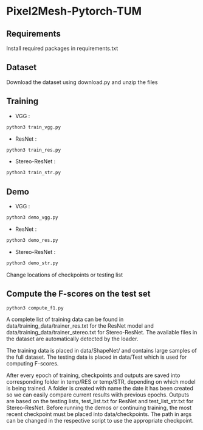 # Pixel2Mesh-Pytorch-TUM
## Requirements
Install required packages in requirements.txt
## Dataset
Download the dataset using download.py and unzip the files

## Training 
- VGG : 
```python
python3 train_vgg.py
```
- ResNet : 
```python
python3 train_res.py
```
- Stereo-ResNet : 
```python
python3 train_str.py
```
## Demo 
- VGG : 
```python
python3 demo_vgg.py
```
- ResNet : 
```python
python3 demo_res.py
```
- Stereo-ResNet : 
```python
python3 demo_str.py
```
Change locations of checkpoints or testing list 

## Compute the F-scores on the test set 
```python
python3 compute_f1.py
```
A complete list of training data can be found in data/training_data/trainer_res.txt for the ResNet model and data/training_data/trainer_stereo.txt for Stereo-ResNet. The available files in the dataset are automatically detected by the loader.

The training data is placed in data/ShapeNet/ and contains large samples of the full dataset.
The testing data is placed in data/Test which is used for computing F-scores.

After every epoch of training, checkpoints and outputs are saved into corresponding folder in temp/RES or temp/STR, depending on which model is being trained. A folder is created with name the date it has been created so we can easily compare current results wiith previous epochs.
Outputs are based on the testing lists, test_list.txt for ResNet and test_list_str.txt for Stereo-ResNet.
Before running the demos or continuing training, the most recent checkpoint must be placed into data/checkpoints.
The path in args can be changed in the respective script to use the appropriate checkpoint.
